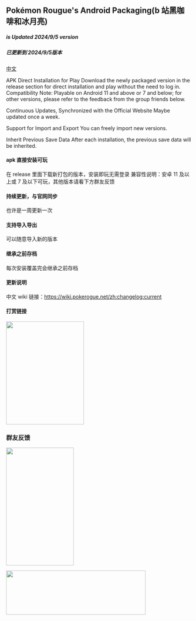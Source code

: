 <!--
 * @Author: nzgw
 * @Date: 2024-06-01 02:00:03
 * @LastEditors: nzgw
 * @LastEditTime: 2024-06-07 14:02:56
 * @FilePath: \HelloWorld\README.md
 * @Description:
 *
 * Copyright (c) 2024 by ${git_name_email}, All Rights Reserved.
-->

## Pokémon Rougue's Android Packaging(b 站黑咖啡和冰月亮)

##### is Updated 2024/9/5 version

##### 已更新到 2024/9/5版本

[中文](#apk直接安装可玩)

APK Direct Installation for Play
Download the newly packaged version in the release section for direct installation and play without the need to log in.
Compatibility Note: Playable on Android 11 and above or 7 and below; for other versions, please refer to the feedback from the group friends below.

Continuous Updates, Synchronized with the Official Website
Maybe updated once a week.

Support for Import and Export
You can freely import new versions.

Inherit Previous Save Data
After each installation, the previous save data will be inherited.

#### apk 直接安装可玩

在 release 里面下载新打包的版本，安装即玩无需登录
兼容性说明：安卓 11 及以上或 7 及以下可玩，其他版本请看下方群友反馈

#### 持续更新，与官网同步

也许是一周更新一次

#### 支持导入导出

可以随意导入新的版本

#### 继承之前存档

每次安装覆盖完会继承之前存档

#### 更新说明

中文 wiki 链接：https://wiki.pokerogue.net/zh:changelog:current

#### 打赏链接

<a href="https://smms.app/image/dH5gmwYtMaKBrWO" target="_blank"><img src="https://s2.loli.net/2024/06/02/dH5gmwYtMaKBrWO.jpg" width=212 height=280></a>

### 群友反馈

<a href="https://smms.app/image/fOwC29NYQ81rVvy" target="_blank"><img src="https://s2.loli.net/2024/06/02/fOwC29NYQ81rVvy.png" width=184 height=320></a>

<a href="https://smms.app/image/aqo3BJyw8xTrbOV" target="_blank"><img src="https://s2.loli.net/2024/06/02/aqo3BJyw8xTrbOV.png" width=380 height=120></a>
